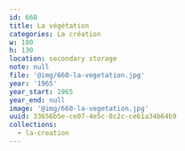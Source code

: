 ```yaml
---
id: 660
title: La végétation
categories: La création
w: 180
h: 130
location: secondary storage
note: null
file: '@img/660-la-vegetation.jpg'
year: '1965'
year_start: 1965
year_end: null
image: '@img/660-la-vegetation.jpg'
uuid: 33656b5e-ce07-4e5c-8c2c-ce61a34b64b9
collections:
  - la-creation
---
```


